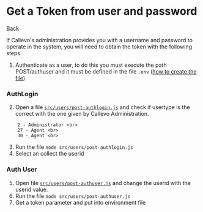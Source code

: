 # Get a Token from user and password
[Back](../README.md#menu)

If Callevo's administration provides you with a username and password to operate in the system, you will need to obtain the token with the following steps.

1. Authenticate as a user, to do this you must execute the path POST/authuser and it must be defined in the file `.env` ([how to create the file](/doc/create_environment_file.md)).
### AuthLogin
2. Open a file [`src/users/post-authlogin.js`](/src/users/post-authlogin.js)  and check if usertype is the correct with the one given by Callevo Administration.<br>
```
    2 - Administrator <br>
    27 - Agent <br> 
    30 - Agent <br> 
```
3. Run the file `node src/users/post-authlogin.js`
4. Select an collect the userid
### Auth User
5. Open file  [`src/users/post-authuser.js`](/src/users/post-authuser.js)  and change the userid with the userid value.
6. Run the file `node src/users/post-authuser.js`
7. Get a token parameter and put into environment file

